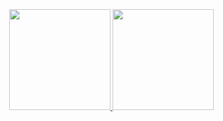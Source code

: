 <div align="center">
  <a href="https://github.com/ham1lts">
  <img height="180em" src="https://github-readme-stats.vercel.app/api?username=ham1lts&show_icons=true&theme=synthwave&include_all_commits=true&count_private=true"/>
  <img height="180em" src="https://github-readme-stats.vercel.app/api/top-langs/?username=ham1lts&layout=compact&langs_count=7&theme=synthwave"/>
</div>
